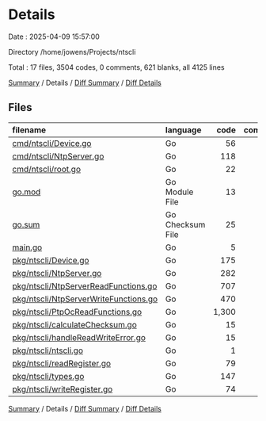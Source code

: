 # Details

Date : 2025-04-09 15:57:00

Directory /home/jowens/Projects/ntscli

Total : 17 files,  3504 codes, 0 comments, 621 blanks, all 4125 lines

[Summary](results.md) / Details / [Diff Summary](diff.md) / [Diff Details](diff-details.md)

## Files
| filename | language | code | comment | blank | total |
| :--- | :--- | ---: | ---: | ---: | ---: |
| [cmd/ntscli/Device.go](/cmd/ntscli/Device.go) | Go | 56 | 0 | 14 | 70 |
| [cmd/ntscli/NtpServer.go](/cmd/ntscli/NtpServer.go) | Go | 118 | 0 | 33 | 151 |
| [cmd/ntscli/root.go](/cmd/ntscli/root.go) | Go | 22 | 0 | 8 | 30 |
| [go.mod](/go.mod) | Go Module File | 13 | 0 | 4 | 17 |
| [go.sum](/go.sum) | Go Checksum File | 25 | 0 | 1 | 26 |
| [main.go](/main.go) | Go | 5 | 0 | 3 | 8 |
| [pkg/ntscli/Device.go](/pkg/ntscli/Device.go) | Go | 175 | 0 | 50 | 225 |
| [pkg/ntscli/NtpServer.go](/pkg/ntscli/NtpServer.go) | Go | 282 | 0 | 57 | 339 |
| [pkg/ntscli/NtpServerReadFunctions.go](/pkg/ntscli/NtpServerReadFunctions.go) | Go | 707 | 0 | 116 | 823 |
| [pkg/ntscli/NtpServerWriteFunctions.go](/pkg/ntscli/NtpServerWriteFunctions.go) | Go | 470 | 0 | 127 | 597 |
| [pkg/ntscli/PtpOcReadFunctions.go](/pkg/ntscli/PtpOcReadFunctions.go) | Go | 1,300 | 0 | 105 | 1,405 |
| [pkg/ntscli/calculateChecksum.go](/pkg/ntscli/calculateChecksum.go) | Go | 15 | 0 | 3 | 18 |
| [pkg/ntscli/handleReadWriteError.go](/pkg/ntscli/handleReadWriteError.go) | Go | 15 | 0 | 5 | 20 |
| [pkg/ntscli/ntscli.go](/pkg/ntscli/ntscli.go) | Go | 1 | 0 | 1 | 2 |
| [pkg/ntscli/readRegister.go](/pkg/ntscli/readRegister.go) | Go | 79 | 0 | 27 | 106 |
| [pkg/ntscli/types.go](/pkg/ntscli/types.go) | Go | 147 | 0 | 42 | 189 |
| [pkg/ntscli/writeRegister.go](/pkg/ntscli/writeRegister.go) | Go | 74 | 0 | 25 | 99 |

[Summary](results.md) / Details / [Diff Summary](diff.md) / [Diff Details](diff-details.md)